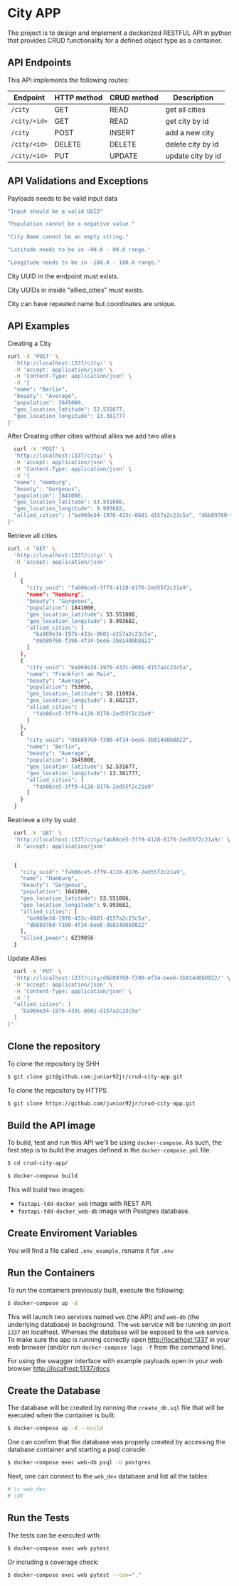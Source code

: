 # City APP

The project is to design and implement a dockerized RESTFUL API in python
that provides CRUD functionality for a defined object type as a
container.

## API Endpoints

This API implements the following routes:

| **Endpoint**      | **HTTP method**   | **CRUD method**   | **Description**       |
|-----------------  |----------------   |---------------    |---------------------- |
| `/city`           | GET               | READ              | get all cities        |
| `/city/<id>`      | GET               | READ              | get city by id        |
| `/city`           | POST              | INSERT            | add a new city        |
| `/city/<id>`      | DELETE            | DELETE            | delete city by id     |
| `/city/<id>`      | PUT               | UPDATE            | update city by id     |

## API Validations and Exceptions

Payloads needs to be valid input data

```bash
"Input should be a valid UUID"
```
```bash
"Population cannot be a negative value."
```

```bash
"City Name cannot be an empty string."
```

```bash
"Latitude needs to be in -90.0 - 90.0 range."
```

```bash
"Longitude needs to be in -180.0 - 180.0 range."
```

City UUID in the endpoint must exists.

City UUIDs in inside "allied_cities" must exists.

City can have repeated name but coordinates are unique.

## API Examples

Creating a City

```bash
curl -X 'POST' \
  'http://localhost:1337/city/' \
  -H 'accept: application/json' \
  -H 'Content-Type: application/json' \
  -d '{
  "name": "Berlin",
  "beauty": "Average",
  "population": 3645000,
  "geo_location_latitude": 52.531677,
  "geo_location_longitude": 13.381777
}'
```

After Creating other cities without allies we add two allies

```bash
  curl -X 'POST' \
  'http://localhost:1337/city/' \
  -H 'accept: application/json' \
  -H 'Content-Type: application/json' \
  -d '{
  "name": "Hamburg",
  "beauty": "Gorgeous",
  "population": 1841000,
  "geo_location_latitude": 53.551086,
  "geo_location_longitude": 9.993682,
  "allied_cities": ["ba969e34-1976-433c-8601-d157a2c23c5a", "d6b89760-f390-4f34-bee6-3b814d0b8822"]
}'
```

Retrieve all cities

```bash
curl -X 'GET' \
  'http://localhost:1337/city/' \
  -H 'accept: application/json'

  [
    {
      "city_uuid": "fab86ce5-3ff9-4128-8176-2ed55f2c21a9",
      "name": "Hamburg",
      "beauty": "Gorgeous",
      "population": 1841000,
      "geo_location_latitude": 53.551086,
      "geo_location_longitude": 9.993682,
      "allied_cities": [
        "ba969e34-1976-433c-8601-d157a2c23c5a",
        "d6b89760-f390-4f34-bee6-3b814d0b8822"
      ]
    },
    {
      "city_uuid": "ba969e34-1976-433c-8601-d157a2c23c5a",
      "name": "Frankfurt am Main",
      "beauty": "Average",
      "population": 753056,
      "geo_location_latitude": 50.110924,
      "geo_location_longitude": 8.682127,
      "allied_cities": [
        "fab86ce5-3ff9-4128-8176-2ed55f2c21a9"
      ]
    },
    {
      "city_uuid": "d6b89760-f390-4f34-bee6-3b814d0b8822",
      "name": "Berlin",
      "beauty": "Average",
      "population": 3645000,
      "geo_location_latitude": 52.531677,
      "geo_location_longitude": 13.381777,
      "allied_cities": [
        "fab86ce5-3ff9-4128-8176-2ed55f2c21a9"
      ]
    }
  ]
```

Restrieve a city by uuid

```bash
  curl -X 'GET' \
  'http://localhost:1337/city/fab86ce5-3ff9-4128-8176-2ed55f2c21a9/' \
  -H 'accept: application/json'


  {
    "city_uuid": "fab86ce5-3ff9-4128-8176-2ed55f2c21a9",
    "name": "Hamburg",
    "beauty": "Gorgeous",
    "population": 1841000,
    "geo_location_latitude": 53.551086,
    "geo_location_longitude": 9.993682,
    "allied_cities": [
      "ba969e34-1976-433c-8601-d157a2c23c5a",
      "d6b89760-f390-4f34-bee6-3b814d0b8822"
    ],
    "allied_power": 6239056
  }
```

Update Allies

```bash
  curl -X 'PUT' \
  'http://localhost:1337/city/d6b89760-f390-4f34-bee6-3b814d0b8822/' \
  -H 'accept: application/json' \
  -H 'Content-Type: application/json' \
  -d '{
  "allied_cities": [
    "ba969e34-1976-433c-8601-d157a2c23c5a"
  ]
}'
```

## Clone the repository

To clone the repository by SHH

```bash
$ git clone git@github.com:junior92jr/crud-city-app.git
```

To clone the repository by HTTPS

```bash
$ git clone https://github.com/junior92jr/crud-city-app.git
```

## Build the API image

To build, test and run this API we'll be using `docker-compose`. As such, the first step
is to build the images defined in the `docker-compose.yml` file.

```bash
$ cd crud-city-app/
```

```bash
$ docker-compose build
```

This will build two images:

- `fastapi-tdd-docker_web` image with REST API.
- `fastapi-tdd-docker_web-db` image with Postgres database.

## Create Enviroment Variables

You will find a file called `.env_example`, rename it for `.env`


## Run the Containers
 
To run the containers previously built, execute the following:
 
```bash
$ docker-compose up -d
```

This will launch two services named `web` (the API) and `web-db` (the underlying 
database) in background. The `web` service will be running on port `1337` on localhost. 
Whereas the database will be exposed to the `web` service. To make sure the
app is running correctly open [http://localhost:1337](http://localhost:1337) in 
your web browser (and/or run `docker-compose logs -f` from the command line).

For using the swagger interface with example payloads open
in your web browser [http://localhost:1337/docs](http://localhost:1337/docs) 


## Create the Database

The database will be created by running the `create_db.sql` file that will be 
executed when the container is built:

```bash
$ docker-compose up -d --build
```

One can confirm that the database was properly created by accessing the database container
and starting a psql console.

```bash
$ docker-compose exec web-db psql -U postgres
```

Next, one can connect to the `web_dev` database and list all the tables:

```bash
# \c web_dev
# \dt
```

## Run the Tests

The tests can be executed with:

```bash
$ docker-compose exec web pytest
```

Or including a coverage check:

```bash
$ docker-compose exec web pytest --cov="."
```
